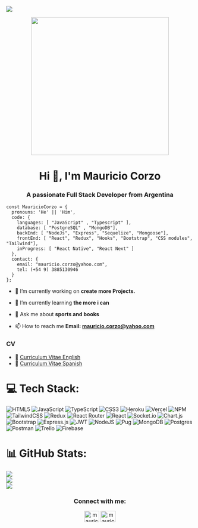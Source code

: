 ![](https://visitcount.itsvg.in/api?id=MauricioCorzo&label=Profile%20Views&color=0&pretty=false)
<div id="header" align="center">
  <img src="https://media0.giphy.com/media/RN8FdaB6T1bkkI5n4I/giphy.gif?cid=ecf05e47e6xu3cc5zuo74tp6uf1jp8jt113ldsdbubez0d0q&rid=giphy.gif&ct=s" width="370"/>
</div>

<h1 align="center">Hi 👋, I'm Mauricio Corzo</h1>
<h3 align="center">A passionate Full Stack Developer from Argentina</h3>

    const MauricioCorzo = {
      pronouns: 'He' || 'Him',
      code: {
        languages: [ "JavaScript" , "Typescript" ],
        database: [ "PostgreSQL" , "MongoDB"],
        backEnd: [ "NodeJs", "Express", "Sequelize", "Mongoose"],
        frontEnd: [ "React", "Redux", "Hooks", "Bootstrap", "CSS modules", "Tailwind"],
        inProgress: [ "React Native", "React Next" ]
      },
      contact: {
        email: "mauricio.corzo@yahoo.com",
        tel: (+54 9) 3885130946
      }
    };


- 🔭 I’m currently working on **create more Projects.**

- 🌱 I’m currently learning **the more i can**

- 💬 Ask me about **sports and books**

- 📫 How to reach me **Email: mauricio.corzo@yahoo.com**

### CV
- 📝 [Curriculum Vitae English](https://drive.google.com/file/d/1Zsu0qRRyKSMX4Ji_CdFrnkpdKSDIddcO/view?usp=sharing)
- 📝 [Curriculum Vitae Spanish](https://drive.google.com/file/d/1sUiaROgEzMdnxBsdg4K6bzwnRmy0v94o/view?usp=sharing)



# 💻 Tech Stack:
![HTML5](https://img.shields.io/badge/html5-%23E34F26.svg?style=for-the-badge&logo=html5&logoColor=white) ![JavaScript](https://img.shields.io/badge/javascript-%23323330.svg?style=for-the-badge&logo=javascript&logoColor=%23F7DF1E) ![TypeScript](https://img.shields.io/badge/typescript-%23007ACC.svg?style=for-the-badge&logo=typescript&logoColor=white) ![CSS3](https://img.shields.io/badge/css3-%231572B6.svg?style=for-the-badge&logo=css3&logoColor=white) ![Heroku](https://img.shields.io/badge/heroku-%23430098.svg?style=for-the-badge&logo=heroku&logoColor=white) ![Vercel](https://img.shields.io/badge/vercel-%23000000.svg?style=for-the-badge&logo=vercel&logoColor=white) ![NPM](https://img.shields.io/badge/NPM-%23000000.svg?style=for-the-badge&logo=npm&logoColor=white) ![TailwindCSS](https://img.shields.io/badge/tailwindcss-%2338B2AC.svg?style=for-the-badge&logo=tailwind-css&logoColor=white) ![Redux](https://img.shields.io/badge/redux-%23593d88.svg?style=for-the-badge&logo=redux&logoColor=white) ![React Router](https://img.shields.io/badge/React_Router-CA4245?style=for-the-badge&logo=react-router&logoColor=white) ![React](https://img.shields.io/badge/react-%2320232a.svg?style=for-the-badge&logo=react&logoColor=%2361DAFB) ![Socket.io](https://img.shields.io/badge/Socket.io-black?style=for-the-badge&logo=socket.io&badgeColor=010101) ![Chart.js](https://img.shields.io/badge/chart.js-F5788D.svg?style=for-the-badge&logo=chart.js&logoColor=white) ![Bootstrap](https://img.shields.io/badge/bootstrap-%23563D7C.svg?style=for-the-badge&logo=bootstrap&logoColor=white) ![Express.js](https://img.shields.io/badge/express.js-%23404d59.svg?style=for-the-badge&logo=express&logoColor=%2361DAFB) ![JWT](https://img.shields.io/badge/JWT-black?style=for-the-badge&logo=JSON%20web%20tokens) ![NodeJS](https://img.shields.io/badge/node.js-6DA55F?style=for-the-badge&logo=node.js&logoColor=white) ![Pug](https://img.shields.io/badge/Pug-FFF?style=for-the-badge&logo=pug&logoColor=A86454) ![MongoDB](https://img.shields.io/badge/MongoDB-%234ea94b.svg?style=for-the-badge&logo=mongodb&logoColor=white) ![Postgres](https://img.shields.io/badge/postgres-%23316192.svg?style=for-the-badge&logo=postgresql&logoColor=white) ![Postman](https://img.shields.io/badge/Postman-FF6C37?style=for-the-badge&logo=postman&logoColor=white) ![Trello](https://img.shields.io/badge/Trello-%23026AA7.svg?style=for-the-badge&logo=Trello&logoColor=white) ![Firebase](https://img.shields.io/badge/firebase-%23039BE5.svg?style=for-the-badge&logo=firebase)
# 📊 GitHub Stats:
![](https://github-readme-stats.vercel.app/api?username=MauricioCorzo&theme=dark&hide_border=false&include_all_commits=false&count_private=false)<br/>
![](https://github-readme-streak-stats.herokuapp.com/?user=MauricioCorzo&theme=dark&hide_border=false)<br/>
![](https://github-readme-stats.vercel.app/api/top-langs/?username=MauricioCorzo&theme=dark&hide_border=false&include_all_commits=false&count_private=false&layout=compact)

<h3 align="center">Connect with me:</h3>
<p align="center">
<a href="https://twitter.com/mauricorzo" target="blank"><img align="center" src="https://raw.githubusercontent.com/rahuldkjain/github-profile-readme-generator/master/src/images/icons/Social/twitter.svg" alt="mauricorzo" height="30" width="40" /></a>
<a href="https://linkedin.com/in/mauricio-corzo" target="blank"><img align="center" src="https://raw.githubusercontent.com/rahuldkjain/github-profile-readme-generator/master/src/images/icons/Social/linked-in-alt.svg" alt="mauricio-corzo" height="30" width="40" /></a>
</p>
